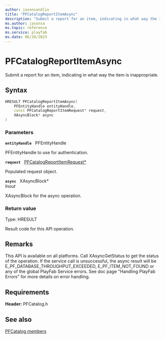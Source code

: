 ```yaml
---
author: jasonsandlin
title: "PFCatalogReportItemAsync"
description: "Submit a report for an item, indicating in what way the item is inappropriate."
ms.author: jasonsa
ms.topic: reference
ms.service: playfab
ms.date: 06/20/2023
---
```


# PFCatalogReportItemAsync  

Submit a report for an item, indicating in what way the item is inappropriate.  

## Syntax  
  
```cpp
HRESULT PFCatalogReportItemAsync(  
    PFEntityHandle entityHandle,  
    const PFCatalogReportItemRequest* request,  
    XAsyncBlock* async  
)  
```  
  
### Parameters  
  
**`entityHandle`** &nbsp; PFEntityHandle  
  
PFEntityHandle to use for authentication.  
  
**`request`** &nbsp; [PFCatalogReportItemRequest*](../../pfcatalogtypes/structs/pfcatalogreportitemrequest.md)  
  
Populated request object.  
  
**`async`** &nbsp; XAsyncBlock*  
*_Inout_*  
  
XAsyncBlock for the async operation.  
  
  
### Return value
Type: HRESULT
  
Result code for this API operation.
  
## Remarks  
  
This API is available on all platforms. Call XAsyncGetStatus to get the status of the operation. If the service call is unsuccessful, the async result will be E_PF_DATABASE_THROUGHPUT_EXCEEDED, E_PF_ITEM_NOT_FOUND or any of the global PlayFab Service errors. See doc page "Handling PlayFab Errors" for more details on error handling.
  
## Requirements  
  
**Header:** PFCatalog.h
  
## See also  
[PFCatalog members](../pfcatalog_members.md)  

  
  
